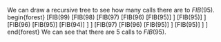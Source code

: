We can draw a recursive tree to see how many calls there are to $FIB(95)$. 
begin{forest}
[FIB$(99)$
[FIB$(98)$
[FIB$(97)$
[FIB$(96)$
[FIB$(95)$]
]
[FIB$(95)$]
]
[FIB$(96)$
[FIB$(95)$]
[FIB$(94)$]
]
]
[FIB$(97)$
[FIB$(96)$
[FIB$(95)$]
]
[FIB$(95)$]
]
]
end{forest} 
We can see that there are 5 calls to $FIB(95)$.
